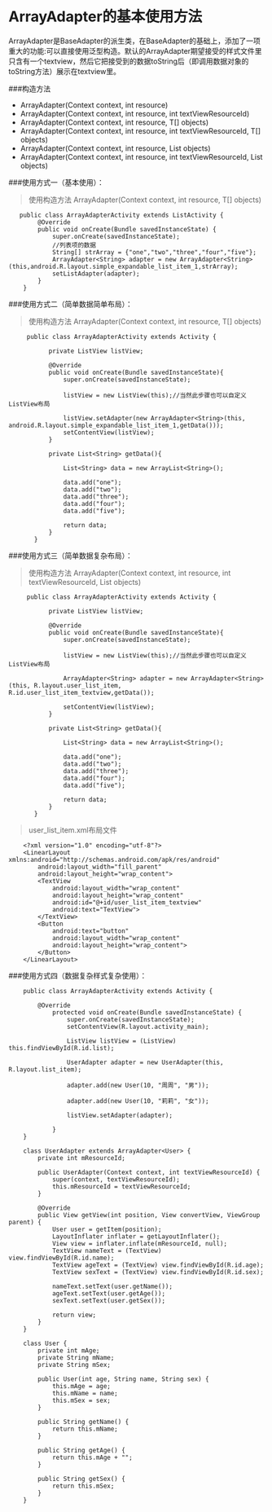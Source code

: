 # ArrayAdapter的基本使用方法

ArrayAdapter是BaseAdapter的派生类，在BaseAdapter的基础上，添加了一项重大的功能:可以直接使用泛型构造。默认的ArrayAdapter期望接受的样式文件里只含有一个textview，然后它把接受到的数据toString后（即调用数据对象的toString方法）展示在textview里。

###构造方法

+ ArrayAdapter(Context context, int resource)
+ ArrayAdapter(Context context, int resource, int textViewResourceId)
+ ArrayAdapter(Context context, int resource, T[] objects)
+ ArrayAdapter(Context context, int resource, int textViewResourceId, T[] objects)
+ ArrayAdapter(Context context, int resource, List<T> objects)
+ ArrayAdapter(Context context, int resource, int textViewResourceId, List<T> objects)

###使用方式一（基本使用）：
>使用构造方法 ArrayAdapter(Context context, int resource, T[] objects)
```
   public class ArrayAdapterActivity extends ListActivity {
        @Override
        public void onCreate(Bundle savedInstanceState) {
            super.onCreate(savedInstanceState);
            //列表项的数据
            String[] strArray = {"one","two","three","four","five"};
            ArrayAdapter<String> adapter = new ArrayAdapter<String>(this,android.R.layout.simple_expandable_list_item_1,strArray);
            setListAdapter(adapter);
        }
    }
```
###使用方式二（简单数据简单布局）：

>使用构造方法 ArrayAdapter(Context context, int resource, T[] objects)

```
     public class ArrayAdapterActivity extends Activity {

           private ListView listView;

           @Override
           public void onCreate(Bundle savedInstanceState){
               super.onCreate(savedInstanceState);

               listView = new ListView(this);//当然此步骤也可以自定义ListView布局

               listView.setAdapter(new ArrayAdapter<String>(this, android.R.layout.simple_expandable_list_item_1,getData()));
               setContentView(listView);
           }

           private List<String> getData(){

               List<String> data = new ArrayList<String>();

               data.add("one");
               data.add("two");
               data.add("three");
               data.add("four");
               data.add("five");

               return data;
           }
       }
```
###使用方式三（简单数据复杂布局）：

>使用构造方法 ArrayAdapter(Context context, int resource, int textViewResourceId, List<T> objects)

```
     public class ArrayAdapterActivity extends Activity {

           private ListView listView;

           @Override
           public void onCreate(Bundle savedInstanceState){
               super.onCreate(savedInstanceState);

               listView = new ListView(this);//当然此步骤也可以自定义ListView布局

               ArrayAdapter<String> adapter = new ArrayAdapter<String>(this, R.layout.user_list_item, R.id.user_list_item_textview,getData());

               setContentView(listView);
           }

           private List<String> getData(){

               List<String> data = new ArrayList<String>();

               data.add("one");
               data.add("two");
               data.add("three");
               data.add("four");
               data.add("five");

               return data;
           }
       }
```
> user_list_item.xml布局文件
```
    <?xml version="1.0" encoding="utf-8"?>
    <LinearLayout  xmlns:android="http://schemas.android.com/apk/res/android"
        android:layout_width="fill_parent"
        android:layout_height="wrap_content">
        <TextView
            android:layout_width="wrap_content"
            android:layout_height="wrap_content"
            android:id="@+id/user_list_item_textview"
            android:text="TextView">
        </TextView>
        <Button
            android:text="button"
            android:layout_width="wrap_content"
            android:layout_height="wrap_content">
        </Button>
    </LinearLayout>
  ```
###使用方式四（数据复杂样式复杂使用）：
```
    public class ArrayAdapterActivity extends Activity {

        @Override
            protected void onCreate(Bundle savedInstanceState) {
                super.onCreate(savedInstanceState);
                setContentView(R.layout.activity_main);

                ListView listView = (ListView) this.findViewById(R.id.list);

                UserAdapter adapter = new UserAdapter(this, R.layout.list_item);

                adapter.add(new User(10, "周周", "男"));

                adapter.add(new User(10, "莉莉", "女"));

                listView.setAdapter(adapter);

            }
    }

    class UserAdapter extends ArrayAdapter<User> {
        private int mResourceId;

        public UserAdapter(Context context, int textViewResourceId) {
            super(context, textViewResourceId);
            this.mResourceId = textViewResourceId;
        }

        @Override
        public View getView(int position, View convertView, ViewGroup parent) {
            User user = getItem(position);
            LayoutInflater inflater = getLayoutInflater();
            View view = inflater.inflate(mResourceId, null);
            TextView nameText = (TextView) view.findViewById(R.id.name);
            TextView ageText = (TextView) view.findViewById(R.id.age);
            TextView sexText = (TextView) view.findViewById(R.id.sex);

            nameText.setText(user.getName());
            ageText.setText(user.getAge());
            sexText.setText(user.getSex());

            return view;
        }
    }

    class User {
        private int mAge;
        private String mName;
        private String mSex;

        public User(int age, String name, String sex) {
            this.mAge = age;
            this.mName = name;
            this.mSex = sex;
        }

        public String getName() {
            return this.mName;
        }

        public String getAge() {
            return this.mAge + "";
        }

        public String getSex() {
            return this.mSex;
        }
    }

```